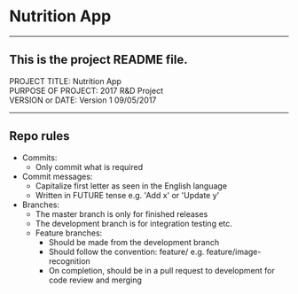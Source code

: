 # Nutrition App

------------------------------------------------------------------------
This is the project README file.
------------------------------------------------------------------------

PROJECT TITLE: Nutrition App <br />
PURPOSE OF PROJECT: 2017 R&D Project <br />
VERSION or DATE: Version 1 09/05/2017 <br />

----------
Repo rules
----------
 - Commits:
    - Only commit what is required
 - Commit messages:
    - Capitalize first letter as seen in the English language
    - Written in FUTURE tense e.g. 'Add x' or 'Update y'
 - Branches:
    - The master branch is only for finished releases
    - The development branch is for integration testing etc.
    - Feature branches:
       - Should be made from the development branch
       - Should follow the convention: feature/<brief-title> e.g. feature/image-recognition
       - On completion, should be in a pull request to development for code review and merging
